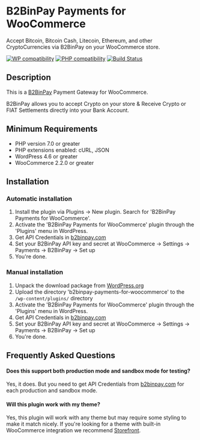 # B2BinPay Payments for WooCommerce

Accept Bitcoin, Bitcoin Cash, Litecoin, Ethereum, and other CryptoCurrencies via B2BinPay on your WooCommerce store.

[![WP compatibility](https://plugintests.com/plugins/b2binpay-payments-for-woocommerce/wp-badge.svg)](https://plugintests.com/plugins/b2binpay-payments-for-woocommerce/latest) [![PHP compatibility](https://plugintests.com/plugins/b2binpay-payments-for-woocommerce/php-badge.svg)](https://plugintests.com/plugins/b2binpay-payments-for-woocommerce/latest) [![Build Status](https://travis-ci.org/b2binpay/woocommerce.svg?branch=master)](https://travis-ci.org/b2binpay/woocommerce)

## Description

This is a [B2BinPay](https://www.b2binpay.com/) Payment Gateway for WooCommerce.

B2BinPay allows you to accept Crypto on your store & Receive Crypto or FIAT Settlements directly into your Bank Account.

## Minimum Requirements

* PHP version 7.0 or greater
* PHP extensions enabled: cURL, JSON
* WordPress 4.6 or greater
* WooCommerce 2.2.0 or greater

## Installation

### Automatic installation

1. Install the plugin via Plugins -> New plugin. Search for 'B2BinPay Payments for WooCommerce'.
2. Activate the 'B2BinPay Payments for WooCommerce' plugin through the 'Plugins' menu in WordPress.
3. Get API Credentials in [b2binpay.com](https://www.b2binpay.com/)
4. Set your B2BinPay API key and secret at WooCommerce -> Settings -> Payments -> B2BinPay -> Set up
5. You're done.

### Manual installation

1. Unpack the download package from [WordPress.org](https://wordpress.org/plugins/b2binpay-payments-for-woocommerce/)
2. Upload the directory 'b2binpay-payments-for-woocommerce' to the `/wp-content/plugins/` directory
3. Activate the 'B2BinPay Payments for WooCommerce' plugin through the 'Plugins' menu in WordPress.
4. Get API Credentials in [b2binpay.com](https://www.b2binpay.com/)
5. Set your B2BinPay API key and secret at WooCommerce -> Settings -> Payments -> B2BinPay -> Set up
6. You're done.

## Frequently Asked Questions

#### Does this support both production mode and sandbox mode for testing?

Yes, it does. But you need to get API Credentials from [b2binpay.com](https://www.b2binpay.com/) for each production and sandbox mode.

#### Will this plugin work with my theme?

Yes, this plugin will work with any theme but may require some styling to make it match nicely. If you're
looking for a theme with built-in WooCommerce integration we recommend [Storefront](http://www.woothemes.com/storefront/).
